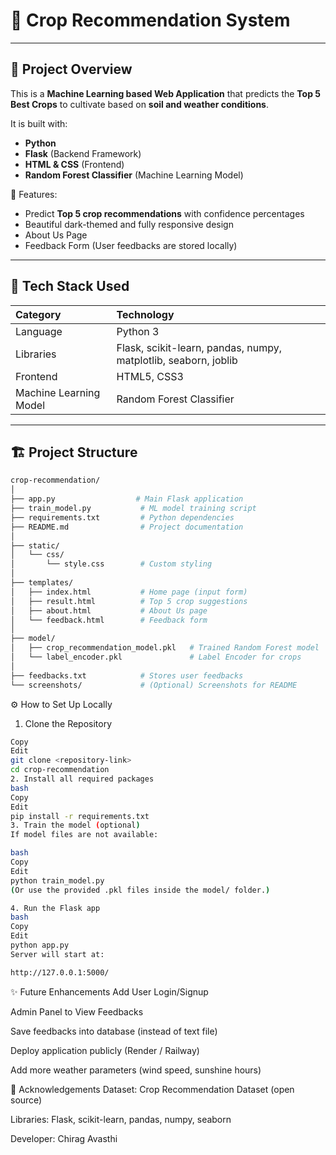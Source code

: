 # 🌾 Crop Recommendation System

---

## 📌 Project Overview

This is a **Machine Learning based Web Application** that predicts the **Top 5 Best Crops** to cultivate based on **soil and weather conditions**.

It is built with:
- **Python**
- **Flask** (Backend Framework)
- **HTML & CSS** (Frontend)
- **Random Forest Classifier** (Machine Learning Model)

🌟 Features:
- Predict **Top 5 crop recommendations** with confidence percentages
- Beautiful dark-themed and fully responsive design
- About Us Page
- Feedback Form (User feedbacks are stored locally)

---

## 🚀 Tech Stack Used

| Category | Technology |
|:---|:---|
| Language | Python 3 |
| Libraries | Flask, scikit-learn, pandas, numpy, matplotlib, seaborn, joblib |
| Frontend | HTML5, CSS3 |
| Machine Learning Model | Random Forest Classifier |

---

## 🏗 Project Structure

```bash
crop-recommendation/
│
├── app.py                  # Main Flask application
├── train_model.py           # ML model training script
├── requirements.txt         # Python dependencies
├── README.md                # Project documentation
│
├── static/
│   └── css/
│       └── style.css        # Custom styling
│
├── templates/
│   ├── index.html           # Home page (input form)
│   ├── result.html          # Top 5 crop suggestions
│   ├── about.html           # About Us page
│   └── feedback.html        # Feedback form
│
├── model/
│   ├── crop_recommendation_model.pkl   # Trained Random Forest model
│   └── label_encoder.pkl               # Label Encoder for crops
│
├── feedbacks.txt            # Stores user feedbacks
└── screenshots/             # (Optional) Screenshots for README
```


⚙️ How to Set Up Locally
1. Clone the Repository
```bash
Copy
Edit
git clone <repository-link>
cd crop-recommendation
2. Install all required packages
bash
Copy
Edit
pip install -r requirements.txt
3. Train the model (optional)
If model files are not available:

bash
Copy
Edit
python train_model.py
(Or use the provided .pkl files inside the model/ folder.)

4. Run the Flask app
bash
Copy
Edit
python app.py
Server will start at:

http://127.0.0.1:5000/
```

✨ Future Enhancements
Add User Login/Signup

Admin Panel to View Feedbacks

Save feedbacks into database (instead of text file)

Deploy application publicly (Render / Railway)

Add more weather parameters (wind speed, sunshine hours)

🙏 Acknowledgements
Dataset: Crop Recommendation Dataset (open source)

Libraries: Flask, scikit-learn, pandas, numpy, seaborn

Developer: Chirag Avasthi


